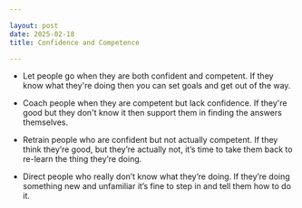 ```yaml
---

layout: post
date: 2025-02-18
title: Confidence and Competence

---
```


- Let people go when they are both confident and competent. If they know what they're doing then you can set goals and get out of the way.

- Coach people when they are competent but lack confidence. If they're good but they don't know it then support them in finding the answers themselves.

- Retrain people who are confident but not actually competent. If they think they’re good, but they’re actually not, it’s time to take them back to re-learn the thing they’re doing.

- Direct people who really don’t know what they’re doing. If they’re doing something new and unfamiliar it’s fine to step in and tell them how to do it.